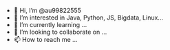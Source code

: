 - 👋 Hi, I’m @au99822555
- 👀 I’m interested in Java, Python, JS, Bigdata, Linux...
- 🌱 I’m currently learning ...
- 💞️ I’m looking to collaborate on ...
- 📫 How to reach me ...

<!---
au99822555/au99822555 is a ✨ special ✨ repository because its `README.md` (this file) appears on your GitHub profile.
You can click the Preview link to take a look at your changes.
--->
